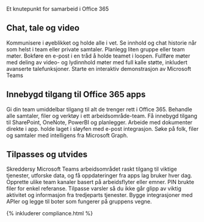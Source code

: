 

Et knutepunkt for samarbeid i Office 365 

## Chat, tale og video
Kommunisere i øyeblikket og holde alle i vet. Se innhold og chat historie når som helst i team eller private samtaler. Planlegg liten gruppe eller team møter. Bokføre en e-post i en tråd å holde teamet i loopen. Fullføre møter med deling av video- og lydinnhold møter med full kalle støtte, inkludert avanserte talefunksjoner. 
Starte en interaktiv demonstrasjon av Microsoft Teams 

## Innebygd tilgang til Office 365 apps
Gi din team umiddelbar tilgang til alt de trenger rett i Office 365. Behandle alle samtaler, filer og verktøy i ett arbeidsområde-team. Få innebygd tilgang til SharePoint, OneNote, PowerBI og planlegger. Arbeide med dokumenter direkte i app. holde laget i sløyfen med e-post integrasjon. Søke på folk, filer og samtaler med intelligens fra Microsoft Graph. 

## Tilpasses og utvides
Skreddersy Microsoft Teams arbeidsområdet raskt tilgang til viktige tjenester, utforske data, og få oppdateringer fra apps lag bruker hver dag. Opprette ulike team kanaler basert på arbeidsflyter eller emner. PIN brukte filer for enkel referanse. Tilpasse varsler så du ikke går glipp av viktig aktivitet og informasjon fra tredjeparts tjenester. Bygge integrasjoner med APIer og legge til boter som fungerer på gruppens vegne. 




{% inkluderer compliance.html %}
